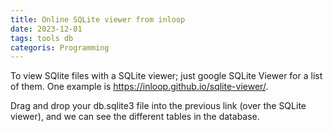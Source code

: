 ```yaml
---
title: Online SQLite viewer from inloop
date: 2023-12-01
tags: tools db
categoris: Programming
---
```


To view SQlite files with a SQLite viewer; just google SQLite Viewer for a list of them. One example is https://inloop.github.io/sqlite-viewer/.

Drag and drop your db.sqlite3 file into the previous link (over the SQLite viewer), and we can see the different tables in the database.